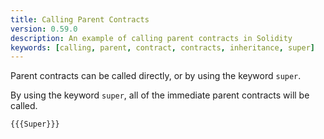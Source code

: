 ```yaml
---
title: Calling Parent Contracts
version: 0.59.0
description: An example of calling parent contracts in Solidity
keywords: [calling, parent, contract, contracts, inheritance, super]
---
```


Parent contracts can be called directly, or by using the keyword `super`.

By using the keyword `super`, all of the immediate parent contracts will be called.

```solidity
{{{Super}}}
```
